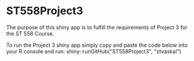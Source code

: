 # ST558Project3

The purpose of this shiny app is to fulfill the requirements of Project 3 for the ST 558 Course.

To run the Project 3 shiny app simply copy and paste the code below into your R console and run:
shiny::runGitHub("ST558Project3", "ztvaskal")
